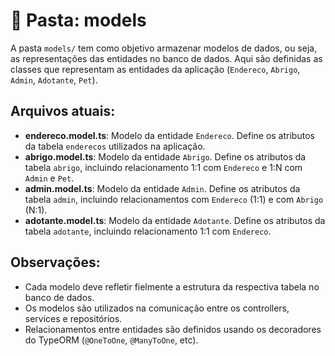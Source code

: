 # 📂 Pasta: models

A pasta `models/` tem como objetivo armazenar modelos de dados, ou seja, as representações das entidades no banco de dados. Aqui são definidas as classes que representam as entidades da aplicação (`Endereco`, `Abrigo`, `Admin`, `Adotante`, `Pet`).

## Arquivos atuais:

- **endereco.model.ts**: Modelo da entidade `Endereco`. Define os atributos da tabela `enderecos` utilizados na aplicação.
- **abrigo.model.ts**: Modelo da entidade `Abrigo`. Define os atributos da tabela `abrigo`, incluindo relacionamento 1:1 com `Endereco` e 1:N com `Admin` e `Pet`.
- **admin.model.ts**: Modelo da entidade `Admin`. Define os atributos da tabela `admin`, incluindo relacionamentos com `Endereco` (1:1) e com `Abrigo` (N:1).
- **adotante.model.ts**: Modelo da entidade `Adotante`. Define os atributos da tabela `adotante`, incluindo relacionamento 1:1 com `Endereco`.

## Observações:

- Cada modelo deve refletir fielmente a estrutura da respectiva tabela no banco de dados.
- Os modelos são utilizados na comunicação entre os controllers, services e repositórios.
- Relacionamentos entre entidades são definidos usando os decoradores do TypeORM (`@OneToOne`, `@ManyToOne`, etc).

